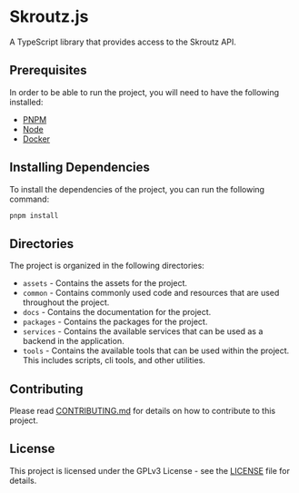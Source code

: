 # Skroutz.js

A TypeScript library that provides access to the Skroutz API.

## Prerequisites

In order to be able to run the project, you will need to have the following installed:

-   [PNPM](https://pnpm.io/)
-   [Node](https://nodejs.org/)
-   [Docker](https://www.docker.com/)

## Installing Dependencies

To install the dependencies of the project, you can run the following command:

```bash
pnpm install
```

## Directories

The project is organized in the following directories:

-   `assets` - Contains the assets for the project.
-   `common` - Contains commonly used code and resources that are used throughout the project.
-   `docs` - Contains the documentation for the project.
-   `packages` - Contains the packages for the project.
-   `services` - Contains the available services that can be used as a backend in the application.
-   `tools` - Contains the available tools that can be used within the project. This includes scripts, cli tools, and other utilities.

## Contributing

Please read [CONTRIBUTING.md](CONTRIBUTING.md) for details on how to contribute to this project.

## License

This project is licensed under the GPLv3 License - see the [LICENSE](LICENSE) file for details.
